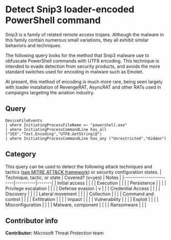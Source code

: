# Detect Snip3 loader-encoded PowerShell command

Snip3 is a family of related remote access trojans. Although the malware in this family contain numerous small variations, they all exhibit similar behaviors and techniques.

The following query looks for the method that Snip3 malware use to obfuscate PowerShell commands with UTF8 encoding. This technique is intended to evade detection from security products, and avoids the more standard switches used for encoding in malware such as Emotet.

At present, this method of encoding is much more rare, being seen largely with loader installation of RevengeRAT, AsyncRAT and other RATs used in campaigns targeting the aviation industry.

## Query

```kusto
DeviceFileEvents
| where InitiatingProcessFileName =~ "powershell.exe"
| where InitiatingProcessCommandLine has_all ("IEX","Text.Encoding","UTF8.GetString(@")
| where InitiatingProcessCommandLine has_any ("Unrestricted","Hidden")
```

## Category

This query can be used to detect the following attack techniques and tactics ([see MITRE ATT&CK framework](https://attack.mitre.org/)) or security configuration states.
| Technique, tactic, or state | Covered? (v=yes) | Notes |
|------------------------|----------|-------|
| Initial access |  |  |
| Execution |  |  |
| Persistence |  |  |
| Privilege escalation |  |  |
| Defense evasion | v |  |
| Credential Access |  |  |
| Discovery |  |  |
| Lateral movement |  |  |
| Collection |  |  |
| Command and control |  |  |
| Exfiltration |  |  |
| Impact |  |  |
| Vulnerability |  |  |
| Exploit |  |  |
| Misconfiguration |  |  |
| Malware, component |  |  |
| Ransomware |  |  |

## Contributor info

**Contributor:** Microsoft Threat Protection team
